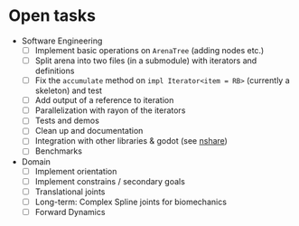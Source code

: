 # Open tasks

- Software Engineering
  - [ ] Implement basic operations on `ArenaTree` (adding nodes etc.)
  - [ ] Split arena into two files (in a submodule) with iterators and definitions
  - [ ] Fix the `accumulate` method on `impl Iterator<item = RB>` (currently a skeleton) and test
  - [ ] Add output of a reference to iteration
  - [ ] Parallelization with rayon of the iterators
  - [ ] Tests and demos
  - [ ] Clean up and documentation
  - [ ] Integration with other libraries & godot (see [nshare](https://github.com/rust-cv/nshare))
  - [ ] Benchmarks

- Domain
  - [ ] Implement orientation
  - [ ] Implement constrains / secondary goals
  - [ ] Translational joints
  - [ ] Long-term: Complex Spline joints for biomechanics
  - [ ] Forward Dynamics
